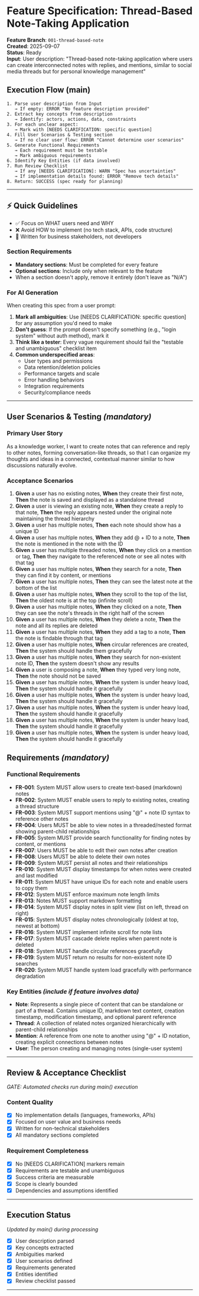 # Feature Specification: Thread-Based Note-Taking Application

**Feature Branch**: `001-thread-based-note`  
**Created**: 2025-09-07  
**Status**: Ready  
**Input**: User description: "Thread-based note-taking application where users can create interconnected notes with replies, and mentions, similar to social media threads but for personal knowledge management"

## Execution Flow (main)
```
1. Parse user description from Input
   → If empty: ERROR "No feature description provided"
2. Extract key concepts from description
   → Identify: actors, actions, data, constraints
3. For each unclear aspect:
   → Mark with [NEEDS CLARIFICATION: specific question]
4. Fill User Scenarios & Testing section
   → If no clear user flow: ERROR "Cannot determine user scenarios"
5. Generate Functional Requirements
   → Each requirement must be testable
   → Mark ambiguous requirements
6. Identify Key Entities (if data involved)
7. Run Review Checklist
   → If any [NEEDS CLARIFICATION]: WARN "Spec has uncertainties"
   → If implementation details found: ERROR "Remove tech details"
8. Return: SUCCESS (spec ready for planning)
```

---

## ⚡ Quick Guidelines
- ✅ Focus on WHAT users need and WHY
- ❌ Avoid HOW to implement (no tech stack, APIs, code structure)
- 👥 Written for business stakeholders, not developers

### Section Requirements
- **Mandatory sections**: Must be completed for every feature
- **Optional sections**: Include only when relevant to the feature
- When a section doesn't apply, remove it entirely (don't leave as "N/A")

### For AI Generation
When creating this spec from a user prompt:
1. **Mark all ambiguities**: Use [NEEDS CLARIFICATION: specific question] for any assumption you'd need to make
2. **Don't guess**: If the prompt doesn't specify something (e.g., "login system" without auth method), mark it
3. **Think like a tester**: Every vague requirement should fail the "testable and unambiguous" checklist item
4. **Common underspecified areas**:
   - User types and permissions
   - Data retention/deletion policies  
   - Performance targets and scale
   - Error handling behaviors
   - Integration requirements
   - Security/compliance needs

---

## User Scenarios & Testing *(mandatory)*

### Primary User Story
As a knowledge worker, I want to create notes that can reference and reply to other notes, forming conversation-like threads, so that I can organize my thoughts and ideas in a connected, contextual manner similar to how discussions naturally evolve.

### Acceptance Scenarios
1. **Given** a user has no existing notes, **When** they create their first note, **Then** the note is saved and displayed as a standalone thread
2. **Given** a user is viewing an existing note, **When** they create a reply to that note, **Then** the reply appears nested under the original note maintaining the thread hierarchy
3. **Given** a user has multiple notes, **Then** each note should show has a unique ID
4. **Given** a user has multiple notes, **When** they add @ + ID to a note, **Then** the note is mentioned in the note with the ID
6. **Given** a user has multiple threaded notes, **When** they click on a mention or tag, **Then** they navigate to the referenced note or see all notes with that tag
7. **Given** a user has multiple notes, **When** they search for a note, **Then** they can find it by content, or mentions
8. **Given** a user has multiple notes, **Then** they can see the latest note at the bottom of the list
9. **Given** a user has multiple notes, **When** they scroll to the top of the list, **Then** the oldest note is at the top (infinite scroll)
10. **Given** a user has multiple notes, **When** they clicked on a note, **Then** they can see the note's threads in the right half of the screen
11. **Given** a user has multiple notes, **When** they delete a note, **Then** the note and all its replies are deleted
12. **Given** a user has multiple notes, **When** they add a tag to a note, **Then** the note is findable through that tag
13. **Given** a user has multiple notes, **When** circular references are created, **Then** the system should handle them gracefully
14. **Given** a user has multiple notes, **When** they search for non-existent note ID, **Then** the system doesn't show any results
15. **Given** a user is composing a note, **When** they typed very long note, **Then** the note should not be saved
16. **Given** a user has multiple notes, **When** the system is under heavy load, **Then** the system should handle it gracefully
17. **Given** a user has multiple notes, **When** the system is under heavy load, **Then** the system should handle it gracefully
18. **Given** a user has multiple notes, **When** the system is under heavy load, **Then** the system should handle it gracefully
19. **Given** a user has multiple notes, **When** the system is under heavy load, **Then** the system should handle it gracefully
20. **Given** a user has multiple notes, **When** the system is under heavy load, **Then** the system should handle it gracefully


## Requirements *(mandatory)*

### Functional Requirements
- **FR-001**: System MUST allow users to create text-based (markdown) notes
- **FR-002**: System MUST enable users to reply to existing notes, creating a thread structure
- **FR-003**: System MUST support mentions using "@" + note ID syntax to reference other notes
- **FR-004**: Users MUST be able to view notes in a threaded/nested format showing parent-child relationships
- **FR-005**: System MUST provide search functionality for finding notes by content, or mentions
- **FR-007**: Users MUST be able to edit their own notes after creation
- **FR-008**: Users MUST be able to delete their own notes
- **FR-009**: System MUST persist all notes and their relationships
- **FR-010**: System MUST display timestamps for when notes were created and last modified
- **FR-011**: System MUST have unique IDs for each note and enable users to copy them
- **FR-012**: System MUST enforce maximum note length limits
- **FR-013**: Notes MUST support markdown formatting
- **FR-014**: System MUST display notes in split view (list on left, thread on right)
- **FR-015**: System MUST display notes chronologically (oldest at top, newest at bottom)
- **FR-016**: System MUST implement infinite scroll for note lists
- **FR-017**: System MUST cascade delete replies when parent note is deleted
- **FR-018**: System MUST handle circular references gracefully
- **FR-019**: System MUST return no results for non-existent note ID searches
- **FR-020**: System MUST handle system load gracefully with performance degradation

### Key Entities *(include if feature involves data)*
- **Note**: Represents a single piece of content that can be standalone or part of a thread. Contains unique ID, markdown text content, creation timestamp, modification timestamp, and optional parent reference
- **Thread**: A collection of related notes organized hierarchically with parent-child relationships
- **Mention**: A reference from one note to another using "@" + ID notation, creating explicit connections between notes
- **User**: The person creating and managing notes (single-user system)

---

## Review & Acceptance Checklist
*GATE: Automated checks run during main() execution*

### Content Quality
- [x] No implementation details (languages, frameworks, APIs)
- [x] Focused on user value and business needs
- [x] Written for non-technical stakeholders
- [x] All mandatory sections completed

### Requirement Completeness
- [x] No [NEEDS CLARIFICATION] markers remain
- [x] Requirements are testable and unambiguous  
- [x] Success criteria are measurable
- [x] Scope is clearly bounded
- [x] Dependencies and assumptions identified

---

## Execution Status
*Updated by main() during processing*

- [x] User description parsed
- [x] Key concepts extracted
- [x] Ambiguities marked
- [x] User scenarios defined
- [x] Requirements generated
- [x] Entities identified
- [x] Review checklist passed

---